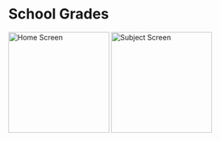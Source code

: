 # School Grades

<img src="https://raw.githubusercontent.com/jonasrafa/school_grades/master/readme_pictures/home_screen.jpg" alt="Home Screen" width="200"/> <img src="https://raw.githubusercontent.com/jonasrafa/school_grades/master/readme_pictures/subject_screen.jpg" alt="Subject Screen" width="200"/>
